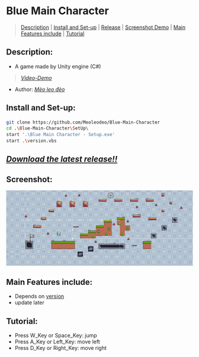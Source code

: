# Blue Main Character
> [Description](#description) | [Install and Set-up](#install-and-set-up) | [Release](#download-the-latest-release) | [Screenshot Demo](#screenshot) | [Main Features include](#main-features-include) | [Tutorial](#tutorial)
## Description:
- A game made by Unity engine (C#)
> [_Video-Demo_](https://www.youtube.com/channel/UCmmPqymrwJRLnOILNsLdksg)
- Author: [_Mèo leo đèo_](https://github.com/meoleodeo)
## Install and Set-up:
```bash
git clone https://github.com/Meoleodeo/Blue-Main-Character
cd .\Blue-Main-Character\SetUp\
start '.\Blue Main Character - Setup.exe'
start .\version.vbs
```
## [_Download the latest release!!_](https://github.com/Meoleodeo/Blue-Main-Character/releases)
## Screenshot:
![DEMO](./screenshoot/DemoLv1.png)
## Main Features include:
- Depends on [version](https://github.com/Meoleodeo/Blue-Main-Character/releases)
- update later
## Tutorial:
- Press W_Key or Space_Key: jump
- Press A_Key or Left_Key: move left
- Press D_Key or Right_Key: move right


